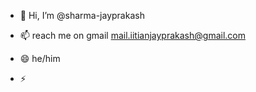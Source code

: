 - 👋 Hi, I’m @sharma-jayprakash

- 📫  reach me on gmail mail.iitianjayprakash@gmail.com 
- 😄 he/him 
- ⚡ 

<!---
sharma-jayprakash/sharma-jayprakash is a ✨ special ✨ repository because its `README.md` (this file) appears on your GitHub profile.
You can click the Preview link to take a look at your changes.
--->
